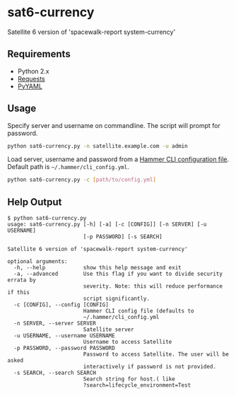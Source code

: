# sat6-currency
Satellite 6 version of 'spacewalk-report system-currency'

## Requirements
* Python 2.x
* [Requests](http://python-requests.org/)
* [PyYAML](https://pyyaml.org/)

## Usage
Specify server and username on commandline. The script will prompt for password.
```bash
python sat6-currency.py -n satellite.example.com -u admin
```

Load server, username and password from a [Hammer CLI configuration file](https://github.com/theforeman/hammer-cli-foreman/blob/master/doc/configuration.md). Default path is `~/.hammer/cli_config.yml`.
```bash
python sat6-currency.py -c [path/to/config.yml]
```

## Help Output
```
$ python sat6-currency.py
usage: sat6-currency.py [-h] [-a] [-c [CONFIG]] [-n SERVER] [-u USERNAME]
                        [-p PASSWORD] [-s SEARCH]

Satellite 6 version of 'spacewalk-report system-currency'

optional arguments:
  -h, --help            show this help message and exit
  -a, --advanced        Use this flag if you want to divide security errata by
                        severity. Note: this will reduce performance if this
                        script significantly.
  -c [CONFIG], --config [CONFIG]
                        Hammer CLI config file (defaults to
                        ~/.hammer/cli_config.yml
  -n SERVER, --server SERVER
                        Satellite server
  -u USERNAME, --username USERNAME
                        Username to access Satellite
  -p PASSWORD, --password PASSWORD
                        Password to access Satellite. The user will be asked
                        interactively if password is not provided.
  -s SEARCH, --search SEARCH
                        Search string for host.( like
                        ?search=lifecycle_environment=Test
```
